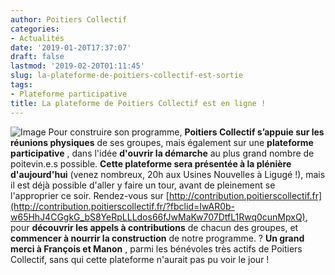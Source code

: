 ```yaml
---
author: Poitiers Collectif
categories:
- Actualités
date: '2019-01-20T17:37:07'
draft: false
lastmod: '2019-02-20T01:11:45'
slug: la-plateforme-de-poitiers-collectif-est-sortie
tags:
- Plateforme participative
title: La plateforme de Poitiers Collectif est en ligne !
---
```


![Image](http://poitierscollectif.fr/wp-content/uploads/2019/01/fb_couv_contribution-1024x389.jpg) Pour construire son programme, **Poitiers Collectif s’appuie sur les réunions physiques** de ses groupes, mais également sur une **plateforme participative** , dans l'idée **d'ouvrir la démarche** au plus grand nombre de poitevin.e.s possible. **Cette plateforme sera présentée à la plénière d'aujourd'hui** (venez nombreux, 20h aux Usines Nouvelles à Ligugé !), mais il est déjà possible d'aller y faire un tour, avant de pleinement se l'approprier ce soir. Rendez-vous sur [http://contribution.poitierscollectif.fr](http://contribution.poitierscollectif.fr/?fbclid=IwAR0b-w65HhJ4CGgkG_bS8YeRpLLLdos66fJwMaKw707DtfL1Rwq0cunMpxQ), pour **découvrir les appels à contributions** de chacun des groupes, et **commencer à nourrir la construction** de notre programme. ? **Un grand merci à François et Manon** , parmi les bénévoles très actifs de Poitiers Collectif, sans qui cette plateforme n'aurait pas pu voir le jour !
